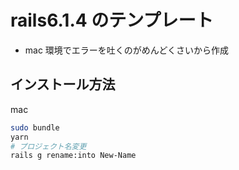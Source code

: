 # rails6.1.4 のテンプレート

- mac 環境でエラーを吐くのがめんどくさいから作成

## インストール方法

mac

```sh
sudo bundle
yarn
# プロジェクト名変更
rails g rename:into New-Name
```
